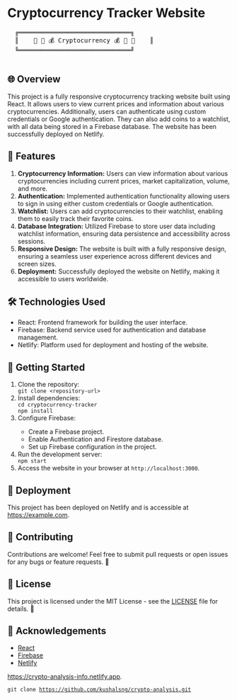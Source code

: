 <!DOCTYPE html>
<html lang="en">
<head>
  <meta charset="UTF-8">
  <meta name="viewport" content="width=device-width, initial-scale=1.0">
  <title>Cryptocurrency Tracker Website</title>
  <style>
    .ascii-art {
      font-family: monospace;
      white-space: pre;
      margin-bottom: 20px;
    }
  </style>
</head>
<body>

  <h1>Cryptocurrency Tracker Website</h1>

  <pre class="ascii-art">
  ╔══════════════════════════════╗
  ║    🌟 🚀 💰 Cryptocurrency 💰 🚀 🌟    ║
  ╚══════════════════════════════╝
  </pre>

  <h2>🌐 Overview</h2>
  <p>
    This project is a fully responsive cryptocurrency tracking website built using React. It allows users to view current prices and information about various cryptocurrencies. Additionally, users can authenticate using custom credentials or Google authentication. They can also add coins to a watchlist, with all data being stored in a Firebase database. The website has been successfully deployed on Netlify.
  </p>

  <h2>🚀 Features</h2>
  <ol>
    <li><strong>Cryptocurrency Information:</strong> Users can view information about various cryptocurrencies including current prices, market capitalization, volume, and more.</li>
    <li><strong>Authentication:</strong> Implemented authentication functionality allowing users to sign in using either custom credentials or Google authentication.</li>
    <li><strong>Watchlist:</strong> Users can add cryptocurrencies to their watchlist, enabling them to easily track their favorite coins.</li>
    <li><strong>Database Integration:</strong> Utilized Firebase to store user data including watchlist information, ensuring data persistence and accessibility across sessions.</li>
    <li><strong>Responsive Design:</strong> The website is built with a fully responsive design, ensuring a seamless user experience across different devices and screen sizes.</li>
    <li><strong>Deployment:</strong> Successfully deployed the website on Netlify, making it accessible to users worldwide.</li>
  </ol>

  <h2>🛠 Technologies Used</h2>
  <ul>
    <li>React: Frontend framework for building the user interface.</li>
    <li>Firebase: Backend service used for authentication and database management.</li>
    <li>Netlify: Platform used for deployment and hosting of the website.</li>
  </ul>

  <h2>🚀 Getting Started</h2>
  <ol>
    <li>Clone the repository:</li>
    <code>git clone &lt;repository-url&gt;</code>
    <li>Install dependencies:</li>
    <code>cd cryptocurrency-tracker<br>npm install</code>
    <li>Configure Firebase:</li>
    <ul>
      <li>Create a Firebase project.</li>
      <li>Enable Authentication and Firestore database.</li>
      <li>Set up Firebase configuration in the project.</li>
    </ul>
    <li>Run the development server:</li>
    <code>npm start</code>
    <li>Access the website in your browser at <code>http://localhost:3000</code>.</li>
  </ol>

  <h2>🚀 Deployment</h2>
  <p>This project has been deployed on Netlify and is accessible at <a href="https://example.com">https://example.com</a>.</p>

  <h2>🎉 Contributing</h2>
  <p>Contributions are welcome! Feel free to submit pull requests or open issues for any bugs or feature requests. 🙌</p>

  <h2>📝 License</h2>
  <p>This project is licensed under the MIT License - see the <a href="LICENSE">LICENSE</a> file for details. 📄</p>

  <h2>🙏 Acknowledgements</h2>
  <ul>
    <li><a href="https://reactjs.org/">React</a></li>
    <li><a href="https://firebase.google.com/">Firebase</a></li>
    <li><a href="https://www.netlify.com/">Netlify</a></li>
  </ul>

</body>
</html>


<a href="https://crypto-analysis-info.netlify.app">https://crypto-analysis-info.netlify.app</a>.</p>
<code>git clone https://github.com/kushalsng/crypto-analysis.git</code>
